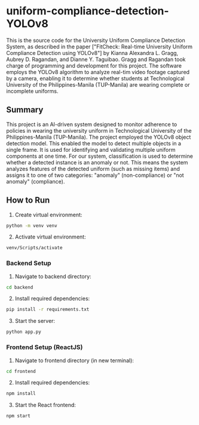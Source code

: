 # uniform-compliance-detection-YOLOv8
This is the source code for the University Uniform Compliance Detection System, as described in the paper ["FitCheck: Real-time University Uniform Compliance Detection using YOLOv8"] by Kianna Alexandra L. Gragg, Aubrey D. Ragandan, and Dianne Y. Taguibao. Gragg and Ragandan took charge of programming and development for this project. The software employs the YOLOv8 algorithm to analyze real-tim video footage captured by a camera, enabling it to determine whether students at Technological University of the Philippines-Manila (TUP-Manila) are wearing complete or incomplete uniforms.

## Summary
This project is an AI-driven system designed to monitor adherence to policies in wearing the university uniform in Technological University of the Philippines-Manila (TUP-Manila). The project employed the YOLOv8 object detection model. This enabled the model to detect multiple objects in a single frame. It is used for identifying and validating multiple uniform components at one time. For our system, classification is used to determine whether a detected instance is an anomaly or not. This means the system analyzes features of the detected uniform (such as missing items) and assigns it to one of two categories: "anomaly" (non-compliance) or "not anomaly" (compliance).

## How to Run 

1. Create virtual environment:

```bash
python -m venv venv
```

2. Activate virtual environment:

```bash
venv/Scripts/activate
```

### Backend Setup 

1. Navigate to backend directory:

```bash
cd backend
```

2. Install required dependencies:

```bash
pip install -r requirements.txt
```

3. Start the server:

```bash
python app.py
```
### Frontend Setup (ReactJS)

1. Navigate to frontend directory (in new terminal):

```bash
cd frontend
```

2. Install required dependencies:

```bash
npm install
```

3. Start the React frontend:

```bash
npm start
```
